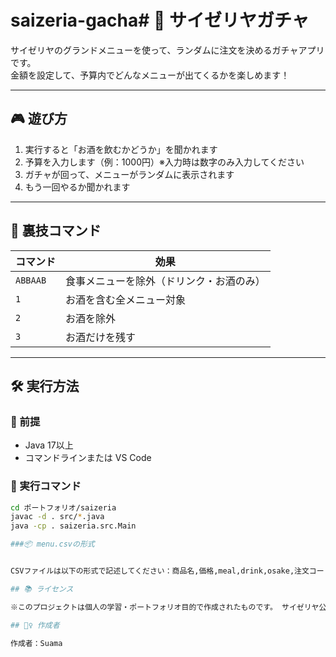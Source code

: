 # saizeria-gacha# 🍷 サイゼリヤガチャ

サイゼリヤのグランドメニューを使って、ランダムに注文を決めるガチャアプリです。  
金額を設定して、予算内でどんなメニューが出てくるかを楽しめます！

---

## 🎮 遊び方

1. 実行すると「お酒を飲むかどうか」を聞かれます  
2. 予算を入力します（例：1000円）※入力時は数字のみ入力してください  
3. ガチャが回って、メニューがランダムに表示されます  
4. もう一回やるか聞かれます

---

## 🧪 裏技コマンド

| コマンド | 効果 |
|----------|------|
| `ABBAAB` | 食事メニューを除外（ドリンク・お酒のみ） |
| `1` | お酒を含む全メニュー対象                     |
| `2` | お酒を除外                                  |
| `3` | お酒だけを残す                              |

---

## 🛠️ 実行方法

### 🔧 前提

- Java 17以上
- コマンドラインまたは VS Code


### 🚀 実行コマンド

```bash
cd ポートフォリオ/saizeria
javac -d . src/*.java
java -cp . saizeria.src.Main

###📦 menu.csvの形式


CSVファイルは以下の形式で記述してください：商品名,価格,meal,drink,osake,注文コード　　　例：グラスワイン赤,100,0,0,1,W01

## 📚 ライセンス

※このプロジェクトは個人の学習・ポートフォリオ目的で作成されたものです。 サイゼリヤ公式とは関係ありません。

## 🙋‍♀️ 作成者

作成者：Suama
